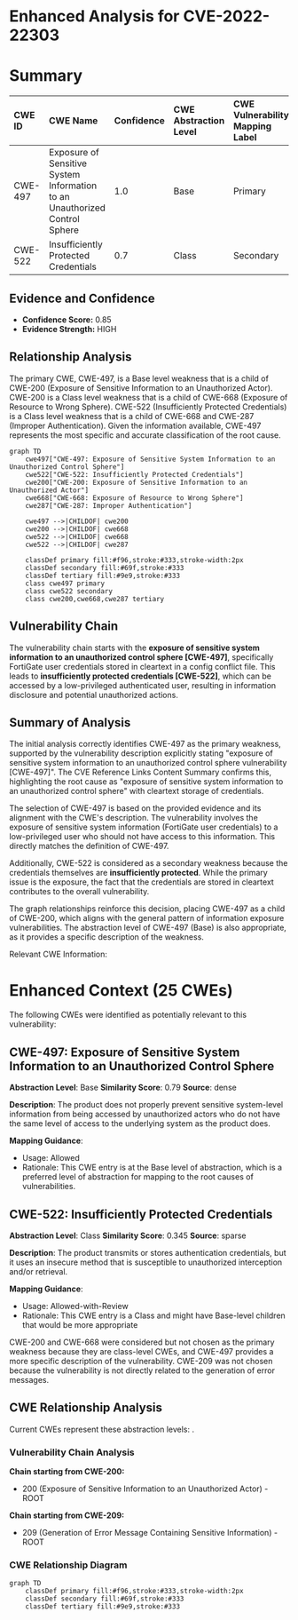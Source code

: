 # Enhanced Analysis for CVE-2022-22303

# Summary

| CWE ID  | CWE Name                                                                              | Confidence | CWE Abstraction Level | CWE Vulnerability Mapping Label | CWE-Vulnerability Mapping Notes |
| :-------- | :------------------------------------------------------------------------------------ | :--------- | :---------------------- | :------------------------------ | :------------------------------ |
| CWE-497 | Exposure of Sensitive System Information to an Unauthorized Control Sphere               | 1.0        | Base                    | Primary                         | Allowed                         |
| CWE-522 | Insufficiently Protected Credentials                                                   | 0.7        | Class                   | Secondary                       | Allowed-with-Review           |

## Evidence and Confidence

*   **Confidence Score:** 0.85
*   **Evidence Strength:** HIGH

## Relationship Analysis
The primary CWE, CWE-497, is a Base level weakness that is a child of CWE-200 (Exposure of Sensitive Information to an Unauthorized Actor). CWE-200 is a Class level weakness that is a child of CWE-668 (Exposure of Resource to Wrong Sphere). CWE-522 (Insufficiently Protected Credentials) is a Class level weakness that is a child of CWE-668 and CWE-287 (Improper Authentication). Given the information available, CWE-497 represents the most specific and accurate classification of the root cause.

```mermaid
graph TD
    cwe497["CWE-497: Exposure of Sensitive System Information to an Unauthorized Control Sphere"]
    cwe522["CWE-522: Insufficiently Protected Credentials"]
    cwe200["CWE-200: Exposure of Sensitive Information to an Unauthorized Actor"]
    cwe668["CWE-668: Exposure of Resource to Wrong Sphere"]
    cwe287["CWE-287: Improper Authentication"]

    cwe497 -->|CHILDOF| cwe200
    cwe200 -->|CHILDOF| cwe668
    cwe522 -->|CHILDOF| cwe668
    cwe522 -->|CHILDOF| cwe287

    classDef primary fill:#f96,stroke:#333,stroke-width:2px
    classDef secondary fill:#69f,stroke:#333
    classDef tertiary fill:#9e9,stroke:#333
    class cwe497 primary
    class cwe522 secondary
    class cwe200,cwe668,cwe287 tertiary
```

## Vulnerability Chain
The vulnerability chain starts with the **exposure of sensitive system information to an unauthorized control sphere [CWE-497]**, specifically FortiGate user credentials stored in cleartext in a config conflict file. This leads to **insufficiently protected credentials [CWE-522]**, which can be accessed by a low-privileged authenticated user, resulting in information disclosure and potential unauthorized actions.

## Summary of Analysis
The initial analysis correctly identifies CWE-497 as the primary weakness, supported by the vulnerability description explicitly stating "exposure of sensitive system information to an unauthorized control sphere vulnerability [CWE-497]". The CVE Reference Links Content Summary confirms this, highlighting the root cause as "exposure of sensitive system information to an unauthorized control sphere" with cleartext storage of credentials.

The selection of CWE-497 is based on the provided evidence and its alignment with the CWE's description. The vulnerability involves the exposure of sensitive system information (FortiGate user credentials) to a low-privileged user who should not have access to this information. This directly matches the definition of CWE-497.

Additionally, CWE-522 is considered as a secondary weakness because the credentials themselves are **insufficiently protected**. While the primary issue is the exposure, the fact that the credentials are stored in cleartext contributes to the overall vulnerability.

The graph relationships reinforce this decision, placing CWE-497 as a child of CWE-200, which aligns with the general pattern of information exposure vulnerabilities. The abstraction level of CWE-497 (Base) is also appropriate, as it provides a specific description of the weakness.

Relevant CWE Information:

# Enhanced Context (25 CWEs)
The following CWEs were identified as potentially relevant to this vulnerability:

## CWE-497: Exposure of Sensitive System Information to an Unauthorized Control Sphere
**Abstraction Level**: Base
**Similarity Score**: 0.79
**Source**: dense

**Description**:
The product does not properly prevent sensitive system-level information from being accessed by unauthorized actors who do not have the same level of access to the underlying system as the product does.

**Mapping Guidance**:
- Usage: Allowed
- Rationale: This CWE entry is at the Base level of abstraction, which is a preferred level of abstraction for mapping to the root causes of vulnerabilities.

## CWE-522: Insufficiently Protected Credentials
**Abstraction Level**: Class
**Similarity Score**: 0.345
**Source**: sparse

**Description**:
The product transmits or stores authentication credentials, but it uses an insecure method that is susceptible to unauthorized interception and/or retrieval.

**Mapping Guidance**:
- Usage: Allowed-with-Review
- Rationale: This CWE entry is a Class and might have Base-level children that would be more appropriate

CWE-200 and CWE-668 were considered but not chosen as the primary weakness because they are class-level CWEs, and CWE-497 provides a more specific description of the vulnerability. CWE-209 was not chosen because the vulnerability is not directly related to the generation of error messages.


## CWE Relationship Analysis

Current CWEs represent these abstraction levels: .


### Vulnerability Chain Analysis

**Chain starting from CWE-200:**
- 200 (Exposure of Sensitive Information to an Unauthorized Actor) - ROOT


**Chain starting from CWE-209:**
- 209 (Generation of Error Message Containing Sensitive Information) - ROOT



### CWE Relationship Diagram

```mermaid
graph TD
    classDef primary fill:#f96,stroke:#333,stroke-width:2px
    classDef secondary fill:#69f,stroke:#333
    classDef tertiary fill:#9e9,stroke:#333
```